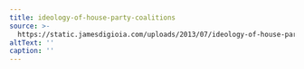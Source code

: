```yaml
---
title: ideology-of-house-party-coalitions
source: >-
  https://static.jamesdigioia.com/uploads/2013/07/ideology-of-house-party-coalitions.png
altText: ''
caption: ''
---
```


